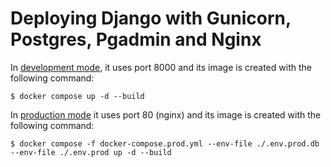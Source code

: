 # Deploying Django with Gunicorn, Postgres, Pgadmin and Nginx

In [development mode](https://github.com/hatef-hosseinpour/django_on_docker/blob/main/docker-compose.yml), it uses port 8000 and its image is created with the following command:

    $ docker compose up -d --build

In [production mode](https://github.com/hatef-hosseinpour/django_on_docker/blob/main/docker-compose.prod.yml) it uses port 80 (nginx) and its image is created with the following command:

    $ docker compose -f docker-compose.prod.yml --env-file ./.env.prod.db --env-file ./.env.prod up -d --build

